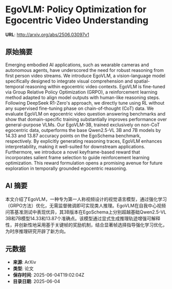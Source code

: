 # EgoVLM: Policy Optimization for Egocentric Video Understanding

**URL**: http://arxiv.org/abs/2506.03097v1

## 原始摘要

Emerging embodied AI applications, such as wearable cameras and autonomous
agents, have underscored the need for robust reasoning from first person video
streams. We introduce EgoVLM, a vision-language model specifically designed to
integrate visual comprehension and spatial-temporal reasoning within egocentric
video contexts. EgoVLM is fine-tuned via Group Relative Policy Optimization
(GRPO), a reinforcement learning method adapted to align model outputs with
human-like reasoning steps. Following DeepSeek R1-Zero's approach, we directly
tune using RL without any supervised fine-tuning phase on chain-of-thought
(CoT) data. We evaluate EgoVLM on egocentric video question answering
benchmarks and show that domain-specific training substantially improves
performance over general-purpose VLMs. Our EgoVLM-3B, trained exclusively on
non-CoT egocentric data, outperforms the base Qwen2.5-VL 3B and 7B models by
14.33 and 13.87 accuracy points on the EgoSchema benchmark, respectively. By
explicitly generating reasoning traces, EgoVLM enhances interpretability,
making it well-suited for downstream applications. Furthermore, we introduce a
novel keyframe-based reward that incorporates salient frame selection to guide
reinforcement learning optimization. This reward formulation opens a promising
avenue for future exploration in temporally grounded egocentric reasoning.


## AI 摘要

本文介绍了EgoVLM，一种专为第一人称视频设计的视觉语言模型，通过强化学习（GRPO方法）优化，无需监督微调即可实现类人推理。EgoVLM在自我中心视频问答基准测试中表现优异，其3B版本在EgoSchema上分别超越基础Qwen2.5-VL 3B和7B模型14.33和13.87个准确点。该模型通过显式生成推理轨迹增强可解释性，并创新性地采用基于关键帧的奖励机制，结合显著帧选择指导强化学习优化，为时序推理研究开辟了新方向。

## 元数据

- **来源**: ArXiv
- **类型**: 论文
- **保存时间**: 2025-06-04T19:02:04Z
- **目录日期**: 2025-06-04
